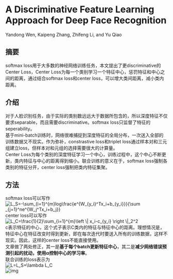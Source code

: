 # A Discriminative Feature Learning Approach for Deep Face Recognition
Yandong Wen, Kaipeng Zhang, Zhifeng Li, and Yu Qiao
## 摘要
softmax loss用于大多数的神经网络训练任务，本文提出了更discriminative的Center Loss，Center Loss为每一个类别学习一个特征中心，惩罚特征和中心之间的距离，通过结合softmax loss和center loss，可以增大类间距离，减小类内距离。  
## 介绍
对于人脸识别任务，由于实际的类别数远远大于数据所包含的，所以深度特征不仅要求separable，而且需要discriminative。softmax loss只监督了特征的seperability。  
基于mini-batch训练时，网络很难捕捉到深度特征的全局分布，一次送入全部的训练数据又不现实。作为弥补，constrastive loss和triplet loss通过样本对和三元组建立loss，但样本对和元组的选择需要很大的计算量。  
Center Loss为每个类别的深度特征学习一个中心，训练过程中，这个中心不断更新，类内特征与中心的距离得到缩小。联合训练的意义在于，softmax loss强制各类别的特征分开，center loss强制把类内特征集聚。
## 方法
softmax loss可以写作  
<img src="https://latex.codecogs.com/gif.latex?L_S=-\sum_{i=1}^{m}log\frac{e^{W_{y_i}^Tx_i&plus;b_{y_i}}}{\sum&space;_{j=1}^ne^{W_j^Tx_i&plus;b_j}}" title="L_S=-\sum_{i=1}^{m}log\frac{e^{W_{y_i}^Tx_i+b_{y_i}}}{\sum _{j=1}^ne^{W_j^Tx_i+b_j}}" />  
center loss可以写作  
<img src="https://latex.codecogs.com/gif.latex?L_C=\frac{1}{2}\sum_{i=1}^{m}\left&space;\|&space;x_i-c_{y_i}&space;\right&space;\|_2^2" title="L_C=\frac{1}{2}\sum_{i=1}^{m}\left \| x_i-c_{y_i} \right \|_2^2" />  
c表示特征的中心，这个式子表示C类内的特征与特征中心的距离。理想情况是，特征中心在特征改变时得到更新，即在每次迭代时要送入所有的训练数据，这样不现实。因此，这样的center loss不能直接使用。  
文章做了两处修正，其一是**基于每个batch更新特征中心**，其二是**减少网络错误预测引起的扰动，使用α控制中心的学习率**。  
联合训练的loss表示为  
<img src="https://latex.codecogs.com/gif.latex?L=L_S&plus;\lambda&space;L_C" title="L=L_S+\lambda L_C" />  
![img](https://raw.githubusercontent.com/terrencewayne/Paper-notes/master/images/centerloss-1.png "image")
